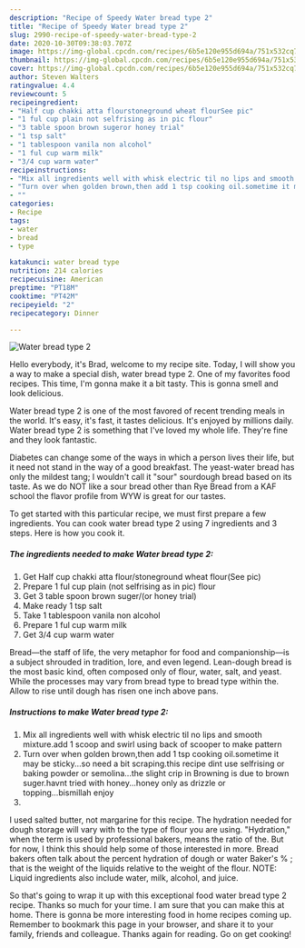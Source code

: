 ```yaml
---
description: "Recipe of Speedy Water bread type 2"
title: "Recipe of Speedy Water bread type 2"
slug: 2990-recipe-of-speedy-water-bread-type-2
date: 2020-10-30T09:38:03.707Z
image: https://img-global.cpcdn.com/recipes/6b5e120e955d694a/751x532cq70/water-bread-type-2-recipe-main-photo.jpg
thumbnail: https://img-global.cpcdn.com/recipes/6b5e120e955d694a/751x532cq70/water-bread-type-2-recipe-main-photo.jpg
cover: https://img-global.cpcdn.com/recipes/6b5e120e955d694a/751x532cq70/water-bread-type-2-recipe-main-photo.jpg
author: Steven Walters
ratingvalue: 4.4
reviewcount: 5
recipeingredient:
- "Half cup chakki atta flourstoneground wheat flourSee pic"
- "1 ful cup plain not selfrising as in pic flour"
- "3 table spoon brown sugeror honey trial"
- "1 tsp salt"
- "1 tablespoon vanila non alcohol"
- "1 ful cup warm milk"
- "3/4 cup warm water"
recipeinstructions:
- "Mix all ingredients well with whisk electric til no lips and smooth mixture.add 1 scoop and swirl using back of scooper to make pattern"
- "Turn over when golden brown,then add 1 tsp cooking oil.sometime it may be sticky...so need a bit scraping.this recipe dint use selfrising or baking powder or semolina...the slight crip in Browning is due to brown suger.havnt tried with honey...honey only as drizzle or topping...bismillah enjoy"
- ""
categories:
- Recipe
tags:
- water
- bread
- type

katakunci: water bread type 
nutrition: 214 calories
recipecuisine: American
preptime: "PT18M"
cooktime: "PT42M"
recipeyield: "2"
recipecategory: Dinner

---
```



![Water bread type 2](https://img-global.cpcdn.com/recipes/6b5e120e955d694a/751x532cq70/water-bread-type-2-recipe-main-photo.jpg)

Hello everybody, it's Brad, welcome to my recipe site. Today, I will show you a way to make a special dish, water bread type 2. One of my favorites food recipes. This time, I'm gonna make it a bit tasty. This is gonna smell and look delicious.

Water bread type 2 is one of the most favored of recent trending meals in the world. It's easy, it's fast, it tastes delicious. It's enjoyed by millions daily. Water bread type 2 is something that I've loved my whole life. They're fine and they look fantastic.

Diabetes can change some of the ways in which a person lives their life, but it need not stand in the way of a good breakfast. The yeast-water bread has only the mildest tang; I wouldn&#39;t call it &#34;sour&#34; sourdough bread based on its taste. As we do NOT like a sour bread other than Rye Bread from a KAF school the flavor profile from WYW is great for our tastes.


To get started with this particular recipe, we must first prepare a few ingredients. You can cook water bread type 2 using 7 ingredients and 3 steps. Here is how you cook it.

<!--inarticleads1-->

##### The ingredients needed to make Water bread type 2:

1. Get Half cup chakki atta flour/stoneground wheat flour(See pic)
1. Prepare 1 ful cup plain (not selfrising as in pic) flour
1. Get 3 table spoon brown suger/(or honey trial)
1. Make ready 1 tsp salt
1. Take 1 tablespoon vanila non alcohol
1. Prepare 1 ful cup warm milk
1. Get 3/4 cup warm water


Bread—the staff of life, the very metaphor for food and companionship—is a subject shrouded in tradition, lore, and even legend. Lean-dough bread is the most basic kind, often composed only of flour, water, salt, and yeast. While the processes may vary from bread type to bread type within the. Allow to rise until dough has risen one inch above pans. 

<!--inarticleads2-->

##### Instructions to make Water bread type 2:

1. Mix all ingredients well with whisk electric til no lips and smooth mixture.add 1 scoop and swirl using back of scooper to make pattern
1. Turn over when golden brown,then add 1 tsp cooking oil.sometime it may be sticky...so need a bit scraping.this recipe dint use selfrising or baking powder or semolina...the slight crip in Browning is due to brown suger.havnt tried with honey...honey only as drizzle or topping...bismillah enjoy
1. 


I used salted butter, not margarine for this recipe. The hydration needed for dough storage will vary with to the type of flour you are using. &#34;Hydration,&#34; when the term is used by professional bakers, means the ratio of the. But for now, I think this should help some of those interested in more. Bread bakers often talk about the percent hydration of dough or water Baker&#39;s % ; that is the weight of the liquids relative to the weight of the flour. NOTE: Liquid ingredients also include water, milk, alcohol, and juice. 

So that's going to wrap it up with this exceptional food water bread type 2 recipe. Thanks so much for your time. I am sure that you can make this at home. There is gonna be more interesting food in home recipes coming up. Remember to bookmark this page in your browser, and share it to your family, friends and colleague. Thanks again for reading. Go on get cooking!
